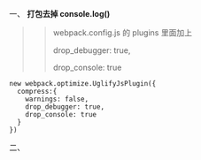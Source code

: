 一、 **打包去掉 console.log\(\)**

> > webpack.config.js 的 plugins 里面加上
> >
> > drop\_debugger: true,
> >
> > drop\_console: true

```
new webpack.optimize.UglifyJsPlugin({
  compress:{
    warnings: false,
    drop_debugger: true,
    drop_console: true
  }
})
```

二、

